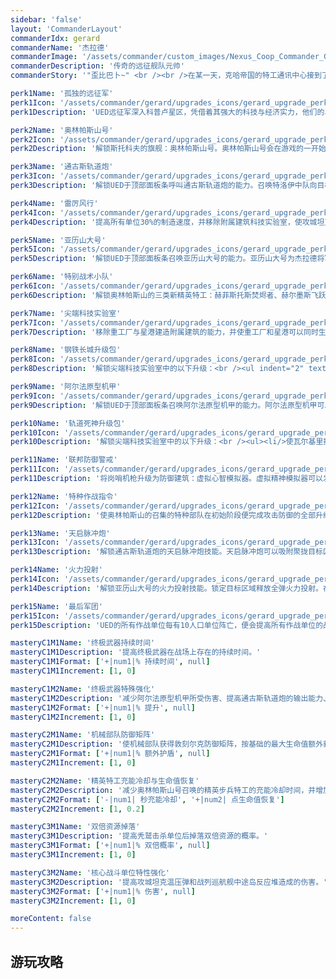 ```yaml
---
sidebar: 'false'
layout: 'CommanderLayout'
commanderIdx: gerard
commanderName: '杰拉德'
commanderImage: '/assets/commander/custom_images/Nexus_Coop_Commander_Gerard_CustomImage.png'
commanderDescription: '传奇的远征舰队元帅'
commanderStory: '"歪比巴卜~" <br /><br />在某一天，克哈帝国的特工通讯中心接到了这样一条奇怪的消息。而在谍报部门紧急破译讯息的同时，时空壁垒附近出现了一艘ID信息不明的战列巡航舰。<br />---- 杰拉德，你又向外面发了什么？<br />---- 冷静一点，我亲爱的阿列克谢先生，这可是年轻人最潮流的交流方式。<br />---- 战事逼近，我们还不知道这里是否已被星灵所控制，这个宇宙的一切还是未知数。您作为远征探索的先驱，希望您能够谨慎一点，我们联合防卫理事会已经是最后的有生力量了。<br />---- 放轻松，亲爱的阿列克谢。哦对了，你有看到伍德下士吗，我们的兵营设计图他说在谁那儿来着？什么，他这次没来！<br /><br />特色：<br />> 命令精英作战特工优先行动<br />> 指挥越战越强的地球联合理事会军队<br />> 部署强大的高科技战争军械'

perk1Name: '孤独的远征军'
perk1Icon: '/assets/commander/gerard/upgrades_icons/gerard_upgrade_perk1.png'
perk1Description: 'UED远征军深入科普卢星区，凭借着其强大的科技与经济实力，他们的单位造价更低仅为正常的70%，但是一旦有所战损，每次损失10补给单位便会因其损失难以恢复而提高10%的单位制造成本。'

perk2Name: '奥林帕斯山号'
perk2Icon: '/assets/commander/gerard/upgrades_icons/gerard_upgrade_perk2.png'
perk2Description: '解锁斯托科夫的旗舰：奥林帕斯山号。奥林帕斯山号会在游戏的一开始部署在基地位置。奥林帕斯山每隔90秒便可以召集精英特工步兵单位运输至目标地点。解锁特工：阿波罗特种部队、阿瑞斯之矛、雅典娜之盾。'

perk3Name: '通古斯轨道炮'
perk3Icon: '/assets/commander/gerard/upgrades_icons/gerard_upgrade_perk3.png'
perk3Description: '解锁UED于顶部面板条呼叫通古斯轨道炮的能力。召唤特洛伊中队向目标位置部署通古斯轨道炮及数个警戒机器人。通古斯轨道炮属于固定武器，可以攻击极大范围内的敌方单位。可以持续作战60秒。'

perk4Name: '雷厉风行'
perk4Icon: '/assets/commander/gerard/upgrades_icons/gerard_upgrade_perk4.png'
perk4Description: '提高所有单位30%的制造速度，并移除附属建筑科技实验室，使攻城坦克和维京战机无需科技实验室即可建造。'

perk5Name: '亚历山大号'
perk5Icon: '/assets/commander/gerard/upgrades_icons/gerard_upgrade_perk5.png'
perk5Description: '解锁UED于顶部面板条召唤亚历山大号的能力。亚历山大号为杰拉德将军的旗舰，可以快速移动至多个地点进行弹幕攻击。亚历山大号可以持续作战60秒。'

perk6Name: '特别战术小队'
perk6Icon: '/assets/commander/gerard/upgrades_icons/gerard_upgrade_perk6.png'
perk6Description: '解锁奥林帕斯山的三类新精英特工：赫菲斯托斯焚烬者、赫尔墨斯飞跃者、哈迪斯之眼。'

perk7Name: '尖端科技实验室'
perk7Icon: '/assets/commander/gerard/upgrades_icons/gerard_upgrade_perk7.png'
perk7Description: '移除重工厂与星港建造附属建筑的能力，并使重工厂和星港可以同时生产两个单位。所有原升级将会在军械库与聚变芯体建造完毕后自动研究完毕，并添加新升级至尖端科技实验室中，你可以使用轨道控制基地的技能将补给站部署为尖端科技实验室。<br />便捷化的原升级包括：<br /><ul indent="2" text="•"><li/>秃鹫在被击毁后会快速冲向周围的敌方单位爆炸。<li/>歌利亚武装机器人的生命上限+40。<li/>攻城坦克获得热成像的侦测能力。<li/>瓦尔基里护卫舰移动速度提高。<li/>科学船技能的能量消耗减少25%，能量回复速度提高100%。</ul>'

perk8Name: '钢铁长城升级包'
perk8Icon: '/assets/commander/gerard/upgrades_icons/gerard_upgrade_perk8.png'
perk8Description: '解锁尖端科技实验室中的以下升级：<br /><ul indent="2" text="•"><li/>使歌利亚武装机器人对地攻击可以同时标记多个敌方单位。<li/>使攻城坦克可以使用温压弹造成延迟伤害。</ul>'

perk9Name: '阿尔法原型机甲'
perk9Icon: '/assets/commander/gerard/upgrades_icons/gerard_upgrade_perk9.png'
perk9Description: '解锁UED于顶部面板条召唤阿尔法原型机甲的能力。阿尔法原型机甲可以使用弹幕，并搭载了虚拟现实模拟器，可以嘲讽大范围的敌方单位使其越过其它单位攻击自己。阿尔法原型机甲在持续60秒后自毁。'

perk10Name: '轨道死神升级包'
perk10Icon: '/assets/commander/gerard/upgrades_icons/gerard_upgrade_perk10.png'
perk10Description: '解锁尖端科技实验室中的以下升级：<br /><ul><li/>使瓦尔基里护卫舰的攻击可以给敌方单位悬挂小型炸弹。<li/>使科学船可以使用EMPX-1清空敌方单位的护盾值与能量值。<li/>使战列巡航舰的攻击有15%几率造成2.5倍伤害。</ul>'

perk11Name: '联邦防御警戒'
perk11Icon: '/assets/commander/gerard/upgrades_icons/gerard_upgrade_perk11.png'
perk11Description: '将岗哨机枪升级为防御建筑：虚拟心智模拟器。虚拟精神模拟器可以发射光束攻击目标，并且可以永久控制敌方单位。'

perk12Name: '特种作战指令'
perk12Icon: '/assets/commander/gerard/upgrades_icons/gerard_upgrade_perk12.png'
perk12Description: '使奥林帕斯山的召集的特种部队在初始阶段便完成攻击防御的全部升级。'

perk13Name: '天启脉冲炮'
perk13Icon: '/assets/commander/gerard/upgrades_icons/gerard_upgrade_perk13.png'
perk13Description: '解锁通古斯轨道炮的天启脉冲炮技能。天启脉冲炮可以吸附聚拢目标区域内的敌方单位并在延迟后造成大量伤害。同时留下一片等离子地带不断灼烧其中的敌方单位。天启脉冲炮最多储存五枚。'

perk14Name: '火力投射'
perk14Icon: '/assets/commander/gerard/upgrades_icons/gerard_upgrade_perk14.png'
perk14Description: '解锁亚历山大号的火力投射技能。锁定目标区域释放全弹火力投射。在6秒内至多对区域内敌方单位进行30次随机锁定发射导弹弹幕，每枚导弹造成50（vs重甲75）点伤害，并对周围单位造成25点溅射伤害。'

perk15Name: '最后军团'
perk15Icon: '/assets/commander/gerard/upgrades_icons/gerard_upgrade_perk15.png'
perk15Description: 'UED的所有作战单位每有10人口单位阵亡，便会提高所有作战单位的战斗力。'

masteryC1M1Name: '终极武器持续时间'
masteryC1M1Description: '提高终极武器在战场上存在的持续时间。'
masteryC1M1Format: ['+|num1|% 持续时间', null]
masteryC1M1Increment: [1, 0]

masteryC1M2Name: '终极武器特殊强化'
masteryC1M2Description: '减少阿尔法原型机甲所受伤害、提高通古斯轨道炮的输出能力、减少亚历山大号技能冷却时间。'
masteryC1M2Format: ['+|num1|% 提升', null]
masteryC1M2Increment: [1, 0]

masteryC2M1Name: '机械部队防御矩阵' 
masteryC2M1Description: '使机械部队获得敦刻尔克防御矩阵，按基础的最大生命值额外获得一定护盾值。'
masteryC2M1Format: ['+|num1|% 额外护盾', null]
masteryC2M1Increment: [1, 0]

masteryC2M2Name: '精英特工充能冷却与生命值恢复' 
masteryC2M2Description: '减少奥林帕斯山号召唤的精英步兵特工的充能冷却时间，并增加脱战后生命恢复速度。'
masteryC2M2Format: ['-|num1| 秒充能冷却', '+|num2| 点生命值恢复']
masteryC2M2Increment: [1, 0.2]

masteryC3M1Name: '双倍资源掉落'
masteryC3M1Description: '提高秃鹫击杀单位后掉落双倍资源的概率。'
masteryC3M1Format: ['+|num1|% 双倍概率', null]
masteryC3M1Increment: [1, 0]

masteryC3M2Name: '核心战斗单位特性强化'
masteryC3M2Description: '提高攻城坦克温压弹和战列巡航舰中途岛反应堆造成的伤害。'
masteryC3M2Format: ['+|num1|% 伤害', null]
masteryC3M2Increment: [1, 0]

moreContent: false
---
```



## 游玩攻略